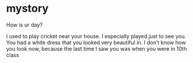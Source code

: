 # mystory

How is ur day?

I used to play cricket near your house. I especially played just to see you. You had a white dress that you looked very beautiful in. I don’t know how you look now, because the last time I saw you was when you were in 10th class





